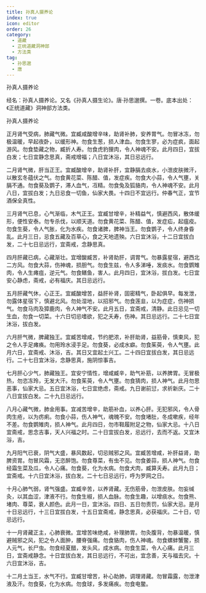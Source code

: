 ```yaml
---
title: 孙真人摄养论
index: true
icon: editor
order: 26
category:
  - 道藏
  - 正统道藏洞神部
  - 方法类
tag:
  - 孙思邈
  - 唐
---
```


孙真人摄养论  

经名：孙真人摄养论。又名《孙真人摄生论》。唐·孙思邈撰。一卷。底本出处：《正统道藏》洞神部方法类。  

孙真人摄养论  

正月肾气受病，肺藏气微。宜臧咸酸增辛味，助肾补肺，安养胃气。勿冒冰冻，勿极温暖，早起夜卧，以缓形神。勿食生葱，损人津血。勿食生寥，必为症疯，面起游风。勿食垫藏之物，臧折人寿。勿食虎豹狸肉，令人神魂不安。此月四日，宜拔白发；七日宜静念思真，斋戒增福；八日宜沐浴，其日忌远行。  

二月肾气微，肝当正王。宜臧酸增辛，助肾补肝，宜静膈去痰水，小泄皮肤微汗，以散玄冬蕴伏之气。勿食黄花菜、陈醋、值，发症疾。勿食大小蒜，令人气壅，关膈不通。勿食葵及鹦子，滞人血气，冱精。勿食兔及狐貉肉，令人神魂不安。此月八日，宜拔白发；九日忌食一切鱼，仙家大畏。十四日不宜远行。仲春气正，宜节酒保全真性。  

三月肾气已息，心气渐临，木气正王。宜臧甘增辛，补精益气，慎避西风，散体缓形，便性安泰。勿专杀伐，以顺天道。勿食黄花菜、陈醋、值，发症疝，起瘟疫。勿食生葵，令人气胀，化为水疾。勿食诸脾，脾神当王。勿食鹦子，令人终身昏乱。此月三日，忌食五藏及百草心，食之天地遗殃。六日宜沐浴，十二日宜拔白发，二十七日忌远行，宜斋戒，念静思真。  

四月肝藏已病，心藏渐壮。宜增酸臧苦，补肾助肝，调胃气。勿暴露星宿，避西北二方风。勿食大蒜，伤神魂，损胆气。勿食生兹，令人多涕唾，发痰水。勿食鹦雉肉，令人生瘫疽，逆元气。勿食鳝鱼，害人。此月四日，宜沐浴，拔白发。七日宜安心静虑，斋戒，必有福庆。其日忌远行。  

五月肝藏气休，心正王。宜臧酸增苦，益肝补肾，固密精气，卧起俱早。每发泄，勿露体星宿下，慎避北风。勿处湿地，以招邪气。勿食莲韭，以为症症，伤神损气。勿食马肉及獐鹿肉，令人神气不安。此月五日，宜斋戒，清静。此日忌见一切生血，勿食一切菜。十六日切忌嗜欲，犯之夭寿，伤神。其日忌远行。二十七日宜沐浴，拔白发。  

六月肝气微，脾藏独王。宜臧苦增咸，节约肥浓，补肝助肾，益筋骨，慎束风，犯之令人手足瘫痪。勿用玲水浸手足。勿食葵，必成水癖。勿食茱萸，令人气壅。此月六日，宜斋戒、沐浴，吉。其日又宜起土兴工。二十四日宜拔白发，其日忌远行。二十七日宜沐浴，念静思真，施阴惊事吉。  

七月肝心少气，肺藏独王。宜安宁情性，增咸臧辛，助气补筋，以养脾胃。无冒极热，勿恣冻玲，无发大汗。勿食茱萸，令人气壅。勿食猜肉，损人神气。此月勿思恶事，仙家大忌。五日宜沐浴，七日宜绝虑，斋戒。九日谢前愆，求祈新庆。二十八日宜拔白发。二十九日忌远行。  

八月心藏气微，肺金用事。宜减苦增辛，助筋补血，以养心肝。无犯邪风，令人骨肉生疮，以为疠痢。勿食小蒜，伤人神气，魂魄不安。勿食堵肚，冬成嗽疾，经年不差。勿食鹦雉肉，损人神气。此月四日，勿市鞋履附足之物，仙家大忌。十八日宜斋戒，思念吉事，天人兴福之时。二十日宜拔白发，忌远行，去而不返。又宜沐浴，吉。  

九月阳气已衰，阴气大盛，暴风数起，切忌贼邪之风。宜臧苦增咸，补肝益肾，助脾资胃。勿冒风霜，无恣醉饱。勿食尊菜，有虫不见。勿食姜蒜，损人神气。勿食经霜生菜及瓜，令人心痛。勿食葵，化为水病。勿食犬肉，臧算夭寿。此月九日；宜斋戒。十六日宜沐浴，拔白发。二十七日忌远行，呼为罗网之日。  

十月心肺气弱，肾气强盛。宜臧辛苦，以养肾藏。无伤筋骨，勿泄皮肤。勿妄缄灸，以其血涩，津液不行。勿食生椒，损人血脉。勿食生趣，以增痰水。勿食熊、堵肉、尊菜，衰人颜色。此月一日，宜沐浴。四日、五日勿责罚，仙家大忌。是月十日忌远行，十三日宜拔白发，十五日宜斋戒，静念思真，必获福庆。二十日，切忌远行。  

十一月肾藏正主，心肺衰微。宜增苦味绝咸，补理肺胃。勿灸腹背，勿暴温暖，慎避贼邪之风，犯之令人面肿，腰脊强痛。勿食貉肉，伤人神魂。勿食螺蚌蟹鳖，损人元气，长尸虫。勿食经夏醋，发头风，成水病。勿食生菜，令人心痛。此月三日，宜斋戒静念。十日宜拔白发，其日忌远行，不可出，宜念善，天与福去灾。十六日宜沐浴，吉。  

十二月土当王，水气不行。宜臧甘增苦，补心助肺，调理肾藏。勿冒霜露，勿泄津液及汗。勿食葵，化为水病。勿食球，多发痛疾。勿食电鳖。  
